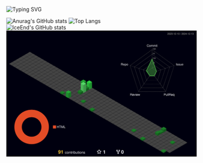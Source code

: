 ![Typing SVG](https://readme-typing-svg.demolab.com/?lines=业余高中生自己写着玩的;轻喷)  

![Anurag's GitHub stats](https://github-readme-stats.vercel.app/api?username=XieBrok&show_icons=true&theme=radical)
![Top Langs](https://github-readme-stats.vercel.app/api/top-langs/?username=XieBrok&theme=radical)    
![IceEnd's GitHub stats](https://github-immortality.vercel.app/api?username=XieBrok)  
![Profile3D](/profile-3d-contrib/profile-night-green.svg)


<!---
XieBrok/XieBrok is a ✨ special ✨ repository because its `README.md` (this file) appears on your GitHub profile.
You can click the Preview link to take a look at your changes.
--->
